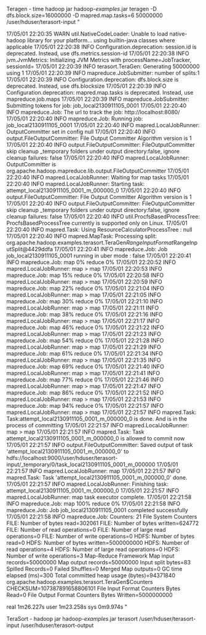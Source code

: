 Teragen - time hadoop jar hadoop-*examples*.jar teragen -D dfs.block.size=16000000 -D mapred.map.tasks=6 50000000 /user/hduser/terasort-input
"

17/05/01 22:20:35 WARN util.NativeCodeLoader: Unable to load native-hadoop library for your platform... using builtin-java classes where applicable
17/05/01 22:20:38 INFO Configuration.deprecation: session.id is deprecated. Instead, use dfs.metrics.session-id
17/05/01 22:20:38 INFO jvm.JvmMetrics: Initializing JVM Metrics with processName=JobTracker, sessionId=
17/05/01 22:20:39 INFO terasort.TeraGen: Generating 50000000 using 1
17/05/01 22:20:39 INFO mapreduce.JobSubmitter: number of splits:1
17/05/01 22:20:39 INFO Configuration.deprecation: dfs.block.size is deprecated. Instead, use dfs.blocksize
17/05/01 22:20:39 INFO Configuration.deprecation: mapred.map.tasks is deprecated. Instead, use mapreduce.job.maps
17/05/01 22:20:39 INFO mapreduce.JobSubmitter: Submitting tokens for job: job_local2130911105_0001
17/05/01 22:20:40 INFO mapreduce.Job: The url to track the job: http://localhost:8080/
17/05/01 22:20:40 INFO mapreduce.Job: Running job: job_local2130911105_0001
17/05/01 22:20:40 INFO mapred.LocalJobRunner: OutputCommitter set in config null
17/05/01 22:20:40 INFO output.FileOutputCommitter: File Output Committer Algorithm version is 1
17/05/01 22:20:40 INFO output.FileOutputCommitter: FileOutputCommitter skip cleanup _temporary folders under output directory:false, ignore cleanup failures: false
17/05/01 22:20:40 INFO mapred.LocalJobRunner: OutputCommitter is org.apache.hadoop.mapreduce.lib.output.FileOutputCommitter
17/05/01 22:20:40 INFO mapred.LocalJobRunner: Waiting for map tasks
17/05/01 22:20:40 INFO mapred.LocalJobRunner: Starting task: attempt_local2130911105_0001_m_000000_0
17/05/01 22:20:40 INFO output.FileOutputCommitter: File Output Committer Algorithm version is 1
17/05/01 22:20:40 INFO output.FileOutputCommitter: FileOutputCommitter skip cleanup _temporary folders under output directory:false, ignore cleanup failures: false
17/05/01 22:20:40 INFO util.ProcfsBasedProcessTree: ProcfsBasedProcessTree currently is supported only on Linux.
17/05/01 22:20:40 INFO mapred.Task:  Using ResourceCalculatorProcessTree : null
17/05/01 22:20:40 INFO mapred.MapTask: Processing split: org.apache.hadoop.examples.terasort.TeraGen$RangeInputFormat$RangeInputSplit@4429ddfa
17/05/01 22:20:41 INFO mapreduce.Job: Job job_local2130911105_0001 running in uber mode : false
17/05/01 22:20:41 INFO mapreduce.Job:  map 0% reduce 0%
17/05/01 22:20:52 INFO mapred.LocalJobRunner: map > map
17/05/01 22:20:53 INFO mapreduce.Job:  map 15% reduce 0%
17/05/01 22:20:58 INFO mapred.LocalJobRunner: map > map
17/05/01 22:20:59 INFO mapreduce.Job:  map 22% reduce 0%
17/05/01 22:21:04 INFO mapred.LocalJobRunner: map > map
17/05/01 22:21:05 INFO mapreduce.Job:  map 30% reduce 0%
17/05/01 22:21:10 INFO mapred.LocalJobRunner: map > map
17/05/01 22:21:11 INFO mapreduce.Job:  map 38% reduce 0%
17/05/01 22:21:16 INFO mapred.LocalJobRunner: map > map
17/05/01 22:21:17 INFO mapreduce.Job:  map 46% reduce 0%
17/05/01 22:21:22 INFO mapred.LocalJobRunner: map > map
17/05/01 22:21:23 INFO mapreduce.Job:  map 54% reduce 0%
17/05/01 22:21:28 INFO mapred.LocalJobRunner: map > map
17/05/01 22:21:29 INFO mapreduce.Job:  map 61% reduce 0%
17/05/01 22:21:34 INFO mapred.LocalJobRunner: map > map
17/05/01 22:21:35 INFO mapreduce.Job:  map 69% reduce 0%
17/05/01 22:21:40 INFO mapred.LocalJobRunner: map > map
17/05/01 22:21:41 INFO mapreduce.Job:  map 77% reduce 0%
17/05/01 22:21:46 INFO mapred.LocalJobRunner: map > map
17/05/01 22:21:47 INFO mapreduce.Job:  map 86% reduce 0%
17/05/01 22:21:52 INFO mapred.LocalJobRunner: map > map
17/05/01 22:21:53 INFO mapreduce.Job:  map 94% reduce 0%
17/05/01 22:21:57 INFO mapred.LocalJobRunner: map > map
17/05/01 22:21:57 INFO mapred.Task: Task:attempt_local2130911105_0001_m_000000_0 is done. And is in the process of committing
17/05/01 22:21:57 INFO mapred.LocalJobRunner: map > map
17/05/01 22:21:57 INFO mapred.Task: Task attempt_local2130911105_0001_m_000000_0 is allowed to commit now
17/05/01 22:21:57 INFO output.FileOutputCommitter: Saved output of task 'attempt_local2130911105_0001_m_000000_0' to hdfs://localhost:9000/user/hduser/terasort-input/_temporary/0/task_local2130911105_0001_m_000000
17/05/01 22:21:57 INFO mapred.LocalJobRunner: map
17/05/01 22:21:57 INFO mapred.Task: Task 'attempt_local2130911105_0001_m_000000_0' done.
17/05/01 22:21:57 INFO mapred.LocalJobRunner: Finishing task: attempt_local2130911105_0001_m_000000_0
17/05/01 22:21:57 INFO mapred.LocalJobRunner: map task executor complete.
17/05/01 22:21:58 INFO mapreduce.Job:  map 100% reduce 0%
17/05/01 22:21:58 INFO mapreduce.Job: Job job_local2130911105_0001 completed successfully
17/05/01 22:21:58 INFO mapreduce.Job: Counters: 21
	File System Counters
		FILE: Number of bytes read=302061
		FILE: Number of bytes written=624772
		FILE: Number of read operations=0
		FILE: Number of large read operations=0
		FILE: Number of write operations=0
		HDFS: Number of bytes read=0
		HDFS: Number of bytes written=5000000000
		HDFS: Number of read operations=4
		HDFS: Number of large read operations=0
		HDFS: Number of write operations=3
	Map-Reduce Framework
		Map input records=50000000
		Map output records=50000000
		Input split bytes=83
		Spilled Records=0
		Failed Shuffles=0
		Merged Map outputs=0
		GC time elapsed (ms)=300
		Total committed heap usage (bytes)=94371840
	org.apache.hadoop.examples.terasort.TeraGen$Counters
		CHECKSUM=107387891658806101
	File Input Format Counters 
		Bytes Read=0
	File Output Format Counters 
		Bytes Written=5000000000

real	1m26.227s
user	1m23.258s
sys	0m9.974s
"



TeraSort - hadoop jar hadoop-*examples*.jar terasort /user/hduser/terasort-input /user/hduser/terasort-output
